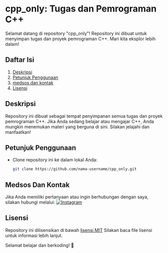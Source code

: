 # cpp_only: Tugas dan Pemrograman C++

Selamat datang di repository "cpp_only"! Repository ini dibuat untuk menyimpan tugas dan proyek pemrograman C++. Mari kita eksplor lebih dalam!

## Daftar Isi

1. [Deskripsi](#deskripsi)
2. [Petunjuk Penggunaan](#petunjuk-penggunaan)
3. [medsos dan kontak](#medsos-dan-kontak)
4. [Lisensi](#lisensi)


## Deskripsi

Repository ini dibuat sebagai tempat penyimpanan semua tugas dan proyek pemrograman C++. Jika Anda sedang belajar atau mengajar C++, Anda mungkin menemukan materi yang berguna di sini. Silakan jelajahi dan manfaatkan!

## Petunjuk Penggunaan

- Clone repository ini ke dalam lokal Anda:
  ```bash
  git clone https://github.com/nama-username/cpp_only.git


## Medsos Dan Kontak
Jika Anda memiliki pertanyaan atau ingin berhubungan dengan saya, silakan hubungi melalui:
[![Instagram](https://img.shields.io/badge/Instagram-%23E4405F.svg?logo=Instagram&logoColor=white)](https://instagram.com/nullz_ky)




## Lisensi
Repository ini dilisensikan di bawah [lisensi MIT](https://opensource.org/license/mit/) Silakan baca file lisensi untuk informasi lebih lanjut.

Selamat belajar dan berkoding! 🚀

